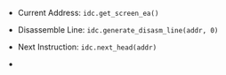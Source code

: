 - Current Address: `idc.get_screen_ea()`

- Disassemble Line: `idc.generate_disasm_line(addr, 0)`

- Next Instruction: `idc.next_head(addr)`

- 
